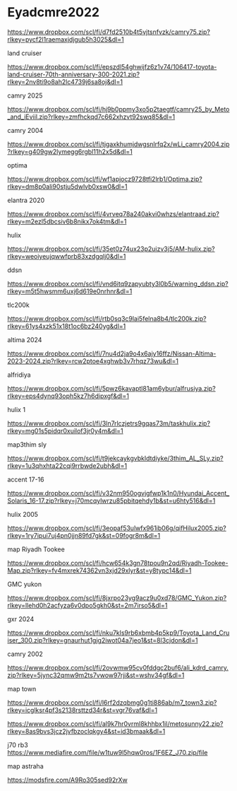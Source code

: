 # Eyadcmre2022

https://www.dropbox.com/scl/fi/d7fd2510b4t5vjtsnfvzk/camry75.zip?rlkey=pycf2l1raemaxjdjgub5h3025&dl=1

land cruiser 

https://www.dropbox.com/scl/fi/epszdl54ghwijfz6z1v74/106417-toyota-land-cruiser-70th-anniversary-300-2021.zip?rlkey=2nv8ti9o8ah2lc4739j6sa8oj&dl=1


camry 2025


https://www.dropbox.com/scl/fi/hj9b0ppmy3xo5p2taegtf/camry25_by_Meto_and_iEviil.zip?rlkey=zmfhckqd7c662xhzvt92swq85&dl=1

camry 2004


https://www.dropbox.com/scl/fi/tjgaxkhumjdwgsnlrfq2x/wLi_camry2004.zip?rlkey=g409gw2lymegg6rgbl11h2x5d&dl=1

optima

https://www.dropbox.com/scl/fi/wf1apjocz9728tfi2lrb1/Optima.zip?rlkey=dm8p0ali90stju5dwlvb0xsw0&dl=1

elantra 2020

https://www.dropbox.com/scl/fi/4vrveq78a240akvi0whzs/elantraad.zip?rlkey=m2ezl5dbcsiv6b8nikx7ok4tm&dl=1



hulix 

https://www.dropbox.com/scl/fi/35et0z74ux23p2uizv3j5/AM-hulix.zip?rlkey=weoiyeujqwwfprb83xzdgqlj0&dl=1


ddsn 

https://www.dropbox.com/scl/fi/vnd6itq9zapyubty3l0b5/warning_ddsn.zip?rlkey=m5t5hwsmm6uxj6d619e0nrhnr&dl=1


tlc200k

https://www.dropbox.com/scl/fi/rtb0sq3c9lai5felna8b4/tlc200k.zip?rlkey=61ys4xzk51x18t1oc6bz240yg&dl=1


altima 2024 

https://www.dropbox.com/scl/fi/7nu4d2ja9o4x6ajy16ffz/Nissan-Altima-2023-2024.zip?rlkey=rcw2ptoe4xghwb3v7rhqz73wu&dl=1

alfridiya

https://www.dropbox.com/scl/fi/5pwz6kavaptl81am6ybur/alfrusiya.zip?rlkey=eps4dynq93oph5kz7h6dipxgf&dl=1



hulix 1

https://www.dropbox.com/scl/fi/3ln7rlczjetrs9gqas73m/taskhulix.zip?rlkey=mg01s5pidqr0xuilof3jr0y4m&dl=1



map3thim sly


https://www.dropbox.com/scl/fi/t9jekcaykgvbkldtdiyke/3thim_AL_SLy.zip?rlkey=1u3qhxhta22cqi9rrbwde2ubh&dl=1



accent 17-16

https://www.dropbox.com/scl/fi/v32nm950ogvjgfwp1k1n0/Hyundai_Accent_Solaris_16-17.zip?rlkey=j70mcqylwrzu85pbitqehdy1b&st=u6hty516&dl=1

hulix 2005

https://www.dropbox.com/scl/fi/3eopaf53ulwfx961ib06g/qifHilux2005.zip?rlkey=1ry7ipui7uj4pn0jjn89fd7gk&st=09fogr8m&dl=1




map Riyadh Tookee 


https://www.dropbox.com/scl/fi/hcw654k3gn78tpou9n2qd/Riyadh-Tookee-Map.zip?rlkey=fv4mxrek74362vn3xjd29xlyr&st=y8typc14&dl=1




GMC yukon

https://www.dropbox.com/scl/fi/8jxrpo23yg9acz9u0xd78/GMC_Yukon.zip?rlkey=llehd0h2acfyza6v0dpo5gkh0&st=2m7irso5&dl=1



gxr 2024



https://www.dropbox.com/scl/fi/nku7kls9rb6xbmb4p5kp9/Toyota_Land_Cruiser_300.zip?rlkey=gnaurhut1gjg2iwot04a7jeo1&st=8l3cjdon&dl=1



camry 2002


https://www.dropbox.com/scl/fi/2ovwmw95cv0fddgc2buf6/ali_kdrd_camry.zip?rlkey=5jync32qmw9m2ts7vwow97rji&st=wshv34gf&dl=1



map town



https://www.dropbox.com/scl/fi/l6rf2dzqbmg0g1ti886ab/m7_town3.zip?rlkey=icglksr4pf3s2138rsttzd34r&st=vgr76vaf&dl=1







https://www.dropbox.com/scl/fi/al9k7hr0vrml8khhbx1il/metosunny22.zip?rlkey=8as9bvs3jcz2jvfbzoclqkgy4&st=id3bmaak&dl=1

j70 rb3
https://www.mediafire.com/file/w1tuw9l5hqw0ros/1F6EZ_J70.zip/file






map astraha


https://modsfire.com/A9Ro305sed92rXw
